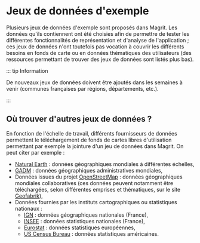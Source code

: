 # Jeux de données d'exemple

Plusieurs jeux de données d'exemple sont proposés dans Magrit.
Les données qu'ils contiennent ont été choisies afin de permettre de tester les différentes fonctionnalités de
représentation et d'analyse de l'application ; ces jeux de données n'ont toutefois pas vocation à couvrir
les différents besoins en fonds de carte ou en données thématiques des utilisateurs (des ressources permettant de 
trouver des jeux de données sont listés plus bas).

::: tip Information

De nouveaux jeux de données doivent être ajoutés dans les semaines à venir (communes françaises par régions, départements, etc.).

:::

<!--

## Données proposées dans l'application

### NUTS0

### NUTS1

### NUTS2

### NUTS2 (avec données)

### NUTS3

### Pays du monde (version 177 pays)

### Pays du monde (version 242 pays)

-->

## Où trouver d'autres jeux de données ?

En fonction de l'échelle de travail, différents fournisseurs de données permettent le téléchargement de
fonds de cartes libres d'utilisation permettant par exemple la jointure d'un jeu de données dans Magrit.
On peut citer par exemple :

- [Natural Earth](https://www.naturalearthdata.com/) : données géographiques mondiales à différentes échelles,
- [GADM](https://gadm.org/) : données géographiques administratives mondiales,
- Données issues du projet [OpenStreetMap](https://www.openstreetmap.org/) : données géographiques mondiales collaboratives (ces données
  peuvent notamment être téléchargées, selon différentes emprises et thématiques, sur le site [Geofabrik](https://download.geofabrik.de/)),
- Données fournies par les instituts cartographiques ou statistiques nationaux :
  - [IGN](https://www.ign.fr/) : données géographiques nationales (France),
  - [INSEE](https://www.insee.fr/) : données statistiques nationales (France),
  - [Eurostat](https://ec.europa.eu/eurostat) : données statistiques européennes,
  - [US Census Bureau](https://www.census.gov/) : données statistiques américaines.

